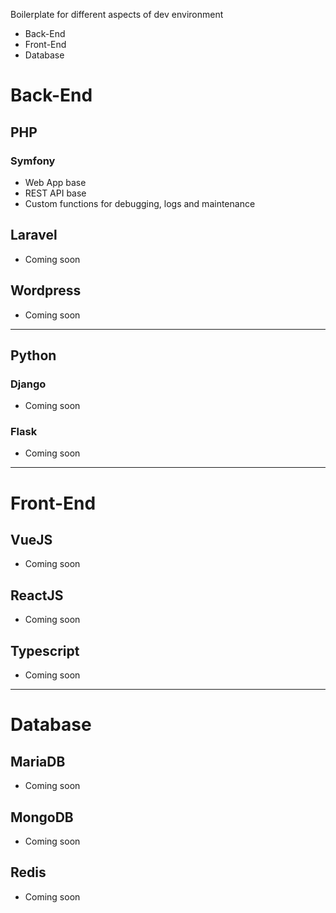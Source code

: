 Boilerplate for different aspects of dev environment
- Back-End
- Front-End
- Database


# Back-End

## PHP
### Symfony
- Web App base
- REST API base
- Custom functions for debugging, logs and maintenance

## Laravel
- Coming soon

## Wordpress
- Coming soon

---

## Python
### Django
- Coming soon

### Flask
- Coming soon

---

# Front-End

## VueJS
- Coming soon

## ReactJS
- Coming soon

## Typescript
- Coming soon

---

# Database

## MariaDB
- Coming soon

## MongoDB
- Coming soon

## Redis
- Coming soon


  
